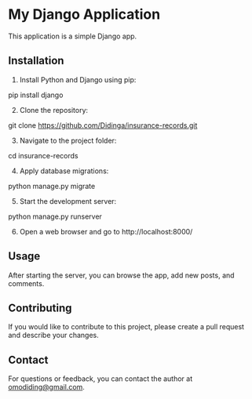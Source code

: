 # My Django Application

This application is a simple Django app.

## Installation

1. Install Python and Django using pip:

pip install django

2. Clone the repository:

git clone https://github.com/Didinga/insurance-records.git

3. Navigate to the project folder:

cd insurance-records

4. Apply database migrations:

python manage.py migrate

5. Start the development server:

python manage.py runserver

6. Open a web browser and go to http://localhost:8000/

## Usage

After starting the server, you can browse the app, add new posts, and comments.

## Contributing

If you would like to contribute to this project, please create a pull request and describe your changes.

## Contact

For questions or feedback, you can contact the author at omodiding@gmail.com.

